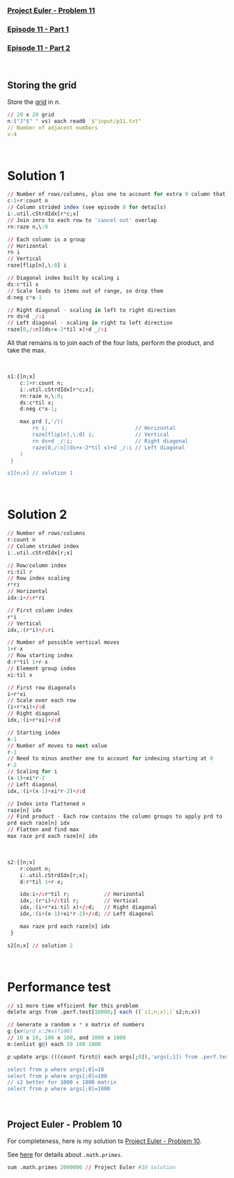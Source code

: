 ### [Project Euler - Problem 11](https://projecteuler.net/problem=11)
### [Episode 11 - Part 1](https://www.youtube.com/watch?v=rA2OqaSQFUQ&list=PLsQYtymvFUhhft5F6IWzwEZ60dpB6MLMt&index=12)
### [Episode 11 - Part 2](https://www.youtube.com/watch?v=yay2vbYARwI&list=PLsQYtymvFUhhft5F6IWzwEZ60dpB6MLMt&index=13)

<br />

## Storing the grid

Store the [grid](../input/p11.txt) in *n*.

```q
// 20 x 20 grid
n:("J"$" " vs) each read0 `$"input/p11.txt"
// Number of adjacent numbers
x:4
```

<br />

# Solution 1

```q
// Number of rows/columns, plus one to account for extra 0 column that is joined
c:1+r:count n
// Column strided index (see episode 8 for details)
i:.util.cStrdIdx[r*c;x]
// Join zero to each row to 'cancel out' overlap
rn:raze n,\:0

// Each column is a group
// Horizontal 
rn i
// Vertical
raze[flip[n],\:0] i

// Diagonal index built by scaling i
ds:c*til x
// Scale leads to items out of range, so drop them
d:neg c*x-1

// Right diagonal - scaling in left to right direction
rn ds+d _/:i
// Left diagonal - scaling in right to left direction
raze[0,/:n](ds+x-2*til x)+d _/:i
```

All that remains is to join each of the four lists, perform the product, and take the max.

<br />

```q
s1:{[n;x]
    c:1+r:count n;
    i:.util.cStrdIdx[r*c;x];
    rn:raze n,\:0;
    ds:c*til x;
    d:neg c*x-1;

    max prd (,'/)(
        rn i;                            // Horizontal
        raze[flip[n],\:0] i;             // Vertical
        rn ds+d _/:i;                    // Right diagonal 
        raze[0,/:n](ds+x-2*til x)+d _/:i // Left diagonal
    )
 }

s1[n;x] // solution 1
```

<br />

# Solution 2

```q
// Number of rows/columns
r:count n
// Column strided index
i:.util.cStrdIdx[r;x]

// Row/column index
ri:til r
// Row index scaling
r*ri
// Horizontal
idx:i+/:r*ri

// First column index
r*i
// Vertical
idx,:(r*i)+/:ri

// Number of possible vertical moves
1+r-x
// Row starting index
d:r*til 1+r-x
// Element group index
xi:til x

// First row diagonals
i+r*xi
// Scale over each row
(i+r*xi)+/:d
// Right diagonal
idx,:(i+r*xi)+/:d

// Starting index
x-1
// Number of moves to next value
r-1
// Need to minus another one to account for indexing starting at 0
r-2
// Scaling for i
(x-1)+xi*r-2
// Left diagonal
idx,:(i+(x-1)+xi*r-2)+/:d

// Index into flattened n
raze[n] idx
// Find product - Each row contains the column groups to apply prd to
prd each raze[n] idx
// Flatten and find max
max raze prd each raze[n] idx
```

<br />

```q
s2:{[n;x]
    r:count n;
    i:.util.cStrdIdx[r;x];
    d:r*til 1+r-x;

    idx:i+/:r*til r;           // Horizontal
    idx,:(r*i)+/:til r;        // Vertical
    idx,:(i+r*xi:til x)+/:d;   // Right diagonal
    idx,:(i+(x-1)+xi*r-2)+/:d; // Left diagonal

    max raze prd each raze[n] idx
 }

s2[n;x] // solution 2
```

<br />

# Performance test

```q
// s1 more time efficient for this problem
delete args from .perf.test[10000;] each ((`s1;n;x);(`s2;n;x))

// Generate a random x * x matrix of numbers
g:{x#(prd x:2#x)?100}
// 10 x 10, 100 x 100, and 1000 x 1000
m:(enlist g@) each 10 100 1000

p:update args:(((count first@) each args[;0]),'args[;1]) from .perf.test[100;] each (cross/)(`s1`s2;m;4 8)

select from p where args[;0]=10
select from p where args[;0]=100
// s2 better for 1000 x 1000 matrix
select from p where args[;0]=1000
```

<br />

## Project Euler - Problem 10

For completeness, here is my solution to [Project Euler - Problem 10](https://projecteuler.net/problem=10).

See [here](https://community.kx.com/t5/Community-Blogs/Finding-primes-with-q/ba-p/11120) for details about `.math.primes`.

```q
sum .math.primes 2000000 // Project Euler #10 solution
```
